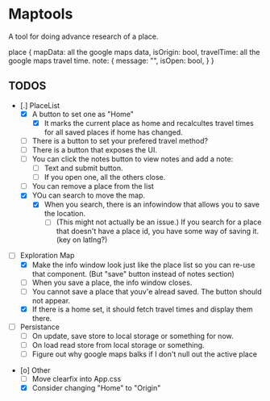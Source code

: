 # Maptools

A tool for doing advance research of a place.

place
{
    mapData: all the google maps data,
    isOrigin: bool,
    travelTime: all the google maps travel time.
    note: {
        message: "",
        isOpen: bool,
    }
}

## TODOS

- [.]  PlaceList 
    - [X]  A button to set one as "Home"
        - [X]  It marks the current place as home and recalcultes travel times for all saved places if home has changed.
    - [ ]  There is a button to set your prefered travel method?
    - [ ]  There is a button that exposes the UI.
    - [ ]  You can click the notes button to view notes and add a note:
        - [ ]  Text and submit button.
        - [ ]  If you open one, all the others close.
    - [ ] You can remove a place from the list
    - [x] YOu can search to move the map.
        - [X] When you search, there is an infowindow that allows you to save the location.
            - [ ] (This might not actually be an issue.) If you search for a place that doesn't have a place id, you have some way of saving it. (key on latlng?)
- [ ]  Exploration Map
    - [x]  Make the info window look just like the place list so you can re-use that component. (But "save" button instead of notes section)
    - [ ]  When you save a place, the info window closes.
    - [ ]  You cannot save a place that youv'e alread saved. The button should not appear.
    - [x]  If there is a home set, it should fetch travel times and display them there.
- [ ]  Persistance
    - [ ]  On update, save store to local storage or something for now.
    - [ ]  On load read store from local storage or something.
    - [ ]  Figure out why google maps balks if I don't null out the active place
- [o]  Other
    - [ ]  Move clearfix into App.css
    - [X]  Consider changing "Home" to "Origin"
